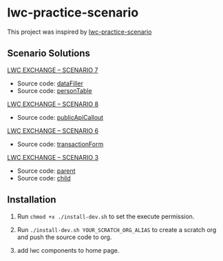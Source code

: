 # lwc-practice-scenario

This project was inspired by [lwc-practice-scenario](https://salesforcediaries.com/category/lwc-practice-scenarios/)

## Scenario Solutions

[LWC EXCHANGE – SCENARIO 7](https://salesforcediaries.com/2022/10/21/lwc-exchange-scenario-7/)

- Source code: [dataFiller](https://github.com/dyncan/lwc-scenarios/tree/main/force-app/main/default/lwc/dataFiller)
- Source code: [personTable](https://github.com/dyncan/lwc-scenarios/tree/main/force-app/main/default/lwc/personTable)

[LWC EXCHANGE – SCENARIO 8](https://salesforcediaries.com/2023/04/16/lwc-exchange-scenario-8/)

- Source code: [publicApiCallout](https://github.com/dyncan/lwc-scenarios/tree/main/force-app/main/default/lwc/publicApiCallout)

[LWC EXCHANGE – SCENARIO 6](https://salesforcediaries.com/2022/10/01/lwc-exchange-scenario-6/)

- Source code: [transactionForm](https://github.com/dyncan/lwc-scenarios/tree/main/force-app/main/default/lwc/transactionForm)

[LWC EXCHANGE – SCENARIO 3](https://salesforcediaries.com/2022/09/17/lwc-exchange-scenario-3/)

- Source code: [parent](https://github.com/dyncan/lwc-scenarios/tree/main/force-app/main/default/lwc/parent)
- Source code: [child](https://github.com/dyncan/lwc-scenarios/tree/main/force-app/main/default/lwc/child)
## Installation

1. Run `chmod +x ./install-dev.sh` to set the execute permission.

2. Run `./install-dev.sh YOUR_SCRATCH_ORG_ALIAS` to create a scratch org and push the source code to org.

3. add lwc components to home page.